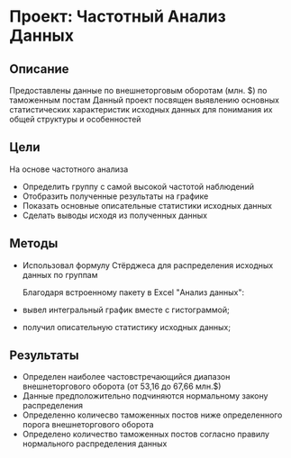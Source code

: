 # Проект: Частотный Анализ Данных
## Описание
Предоставлены данные по внешнеторговым оборотам (млн. $) по таможенным постам
Данный проект посвящен выявлению основных статистических характеристик исходных данных для понимания их общей структуры и особенностей

## Цели
На основе частотного анализа
- Определить группу с самой высокой частотой наблюдений
- Отобразить полученные результаты на графике
- Показать основные описательные статистики исходных данных
- Сделать выводы исходя из полученных данных


## Методы
- Использовал формулу Стёрджеса для распределения исходных данных по группам
  
  Благодаря встроенному пакету в Excel "Анализ данных":
- вывел интегральный график вместе с гистограммой;
- получил описательную статистику исходных данных; 


## Результаты
- Определен наиболее частовстречающийся диапазон внешнеторгового оборота (от 53,16 до 67,66 млн.$)
- Данные предположительно подчиняются нормальному закону распределения
- Определенно количесво таможенных постов ниже определенного порога внешнеторгового оборота
- Определено количество таможенных постов согласно правилу нормального распределения данных

